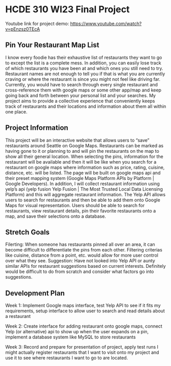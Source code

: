 # HCDE 310 WI23 Final Project
Youtube link for project demo: https://www.youtube.com/watch?v=pEnzsz0TEcA

## Pin Your Restaurant Map List
I know every foodie has their exhaustive list of restaurants they want to go to except the list is a
complete mess. In addition, you can easily lose track of which restaurants you have been at and
which ones you still need to try. Restaurant names are not enough to tell you if that is what you
are currently craving or where the restaurant is since you might not feel like driving far.
Currently, you would have to search through every single restaurant and cross-reference them
with google maps or some other app/map and keep going back and forth between your personal
list and your searches. My project aims to provide a collective experience that conveniently
keeps track of restaurants and their locations and information about them all within one place.

## Project Information
This project will be an interactive website that allows users to “save” restaurants around Seattle
on Google Maps. Restaurants can be marked as having gone to it or planning to and will pin the
restaurants on the map to show all their general location. When selecting the pins, information
for the restaurant will be available and then it will be like when you search for a restaurant on
google maps where information such as price, rating, cuisine, distance, etc. will be listed.
The page will be built on google maps api and their preset mapping system (Google Maps
Platform APIs by Platform | Google Developers). In addition, I will collect restaurant
information using yelp’s api (yelp fusion Yelp Fusion | The Most Trusted Local Data Licensing
Platform) and this will aggregate restaurant information.
The Yelp API allows users to search for restaurants and then be able to add them onto Google
Maps for visual representation. Users should be able to search for restaurants, view restaurant
details, pin their favorite restaurants onto a map, and save their selections onto a database.

## Stretch Goals
Filerting: When someone has restaurants pinned all over an area, it can become difficult to
differentiate the pins from each other. Filtering criterias like cuisine, distance from a point, etc.
would allow for more user control over what they see.
Suggestion: Have not looked into Yelp API or aunty similar APIs for restaurant suggestions
based on current interests. Definitely would be difficult to do from scratch and consider what
factors go into suggestions.

## Development Plan
Week 1: Implement Google maps interface, test Yelp API to see if it fits my requirements, setup
interface to allow user to search and read details about a restaurant

Week 2: Create interface for adding restaurant onto google maps, connect Yelp (or alternative)
api to show up when the user expands on a pin, implement a database system like MySQL to
store restaurants

Week 3: Record and prepare for presentation of project, apply test runs
I might actually register restaurants that I want to visit onto my project and use it to see where
restaurants I want to go to are located.


